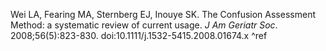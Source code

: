 Wei LA, Fearing MA, Sternberg EJ, Inouye SK. The Confusion Assessment Method: a systematic review of current usage. _J Am Geriatr Soc_. 2008;56(5):823-830. doi:10.1111/j.1532-5415.2008.01674.x ^ref